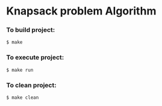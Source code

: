 # Knapsack problem Algorithm

### To build project:
```
$ make
```

### To execute project:
```
$ make run
```

### To clean project:
```
$ make clean
```

